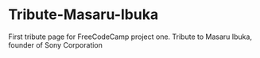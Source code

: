# Tribute-Masaru-Ibuka
First tribute page for FreeCodeCamp project one. Tribute to Masaru Ibuka, founder of Sony Corporation
